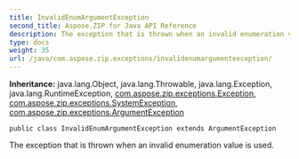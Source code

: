 ```yaml
---
title: InvalidEnumArgumentException
second_title: Aspose.ZIP for Java API Reference
description: The exception that is thrown when an invalid enumeration value is used.
type: docs
weight: 35
url: /java/com.aspose.zip.exceptions/invalidenumargumentexception/
---
```


**Inheritance:**
java.lang.Object, java.lang.Throwable, java.lang.Exception, java.lang.RuntimeException, [com.aspose.zip.exceptions.Exception](../../com.aspose.zip.exceptions/exception), [com.aspose.zip.exceptions.SystemException](../../com.aspose.zip.exceptions/systemexception), [com.aspose.zip.exceptions.ArgumentException](../../com.aspose.zip.exceptions/argumentexception)
```
public class InvalidEnumArgumentException extends ArgumentException
```

The exception that is thrown when an invalid enumeration value is used.
